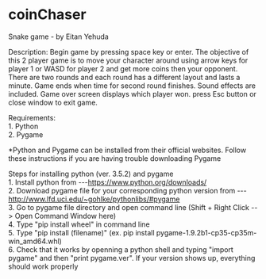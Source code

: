 # coinChaser
Snake game - by Eitan Yehuda

Description:
Begin game by pressing space key or enter. The objective of this 2 player game is to move your character around using arrow keys for 
player 1 or WASD for player 2 and get more coins then your opponent. There are two rounds and each round has a different layout and lasts 
a minute. Game ends when time for second round finishes. Sound effects are included. Game over screen displays which player won. press 
Esc button or close window to exit game.

Requirements:
<br>1.  Python
<br>2.  Pygame

*Python and Pygame can be installed from their official websites. Follow these instructions if you are having trouble downloading Pygame

Steps for installing python (ver. 3.5.2) and pygame 
<br>1. Install python from ---https://www.python.org/downloads/
<br>2. Download pygame file for your corresponding python version from ---http://www.lfd.uci.edu/~gohlke/pythonlibs/#pygame
<br>3. Go to pygame file directory and open command line (Shift + Right Click --> Open Command Window here)
<br>4. Type "pip install wheel" in command line 
<br>5. Type "pip install (filename)"   (ex. pip install pygame-1.9.2b1-cp35-cp35m-win_amd64.whl)
<br>6. Check that it works by openning a python shell and typing "import pygame" and then "print pygame.ver". If your version shows up, 
everything should work properly
